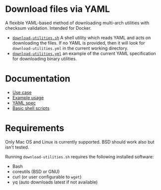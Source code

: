 # Download files via YAML

A flexible YAML-based method of downloading multi-arch utilities with checksum
validation. Intended for Docker.

- [`download-utilities.sh`](download-utilities.sh) A shell utility which reads
  YAML and acts on downloading the files.  If no YAML is provided, then it will
  look for `download-utilities.yml` in the current working directory.
- [`download-utilities.yml`](download-utilities.yml) an example of the current
  YAML specification for downloading binary utilities.

# Documentation

- [Use case](docs/use-case.md)
- [Example usage](docs/example-usage.md)
- [YAML spec](docs/yaml-spec.md)
- [Basic shell scripts](docs/shell-scripting.md)

# Requirements

Only Mac OS and Linux is currently supported.  BSD should work also but isn't
tested.

Running `download-utilities.sh` requires the following installed software:

- Bash
- coreutils (BSD or GNU)
- curl (or user configurable to `wget`)
- yq (auto downloads latest if not available)
